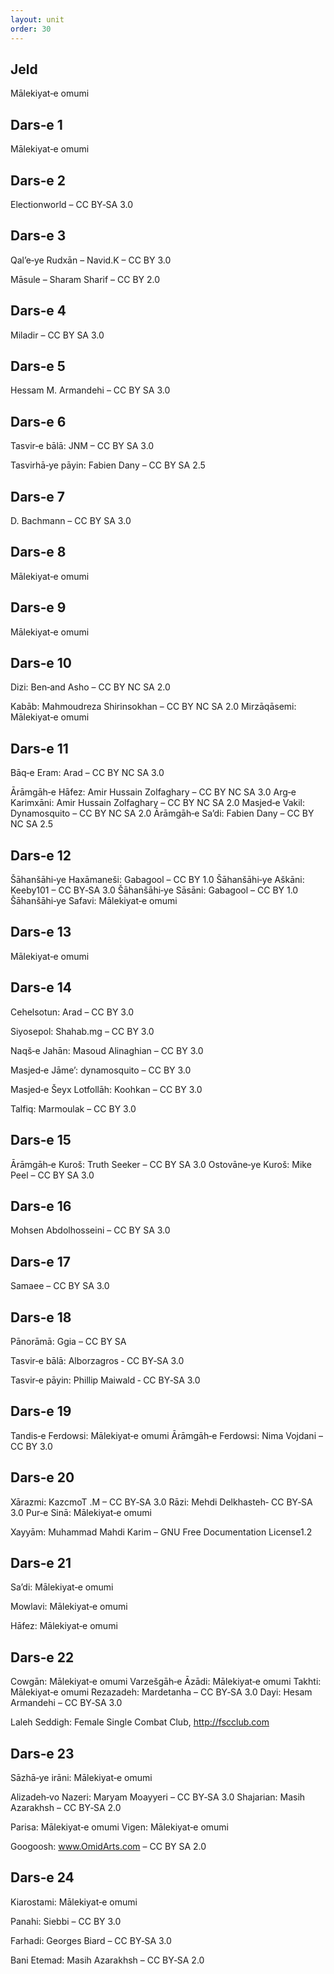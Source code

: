 ```yaml
---
layout: unit
order: 30 
---
```

## Jeld

Mālekiyat‐e omumi

## Dars‐e 1

Mālekiyat‐e omumi

## Dars‐e 2

Electionworld – CC BY‐SA 3.0

## Dars‐e 3

Qal’e‐ye Rudxān – Navid.K – CC BY 3.0

Māsule – Sharam Sharif – CC BY 2.0

## Dars‐e 4

Miladir – CC BY SA 3.0

## Dars‐e 5

Hessam M. Armandehi – CC BY SA 3.0

## Dars‐e 6

Tasvir‐e bālā: JNM – CC BY SA 3.0

Tasvirhā‐ye pāyin: Fabien Dany – CC BY SA 2.5

## Dars‐e 7

D. Bachmann – CC BY SA 3.0

## Dars‐e 8

Mālekiyat‐e omumi

## Dars‐e 9

Mālekiyat‐e omumi

## Dars‐e 10

Dizi: Ben‐and Asho – CC BY NC SA 2.0

Kabāb: Mahmoudreza Shirinsokhan – CC BY NC SA 2.0 Mirzāqāsemi: Mālekiyat‐e omumi

## Dars‐e 11

Bāq‐e Eram: Arad – CC BY NC SA 3.0

Ārāmgāh‐e Hāfez: Amir Hussain Zolfaghary – CC BY NC SA 3.0 Arg‐e Karimxāni: Amir Hussain Zolfaghary – CC BY NC SA 2.0 Masjed‐e Vakil: Dynamosquito – CC BY NC SA 2.0 Ārāmgāh‐e Sa’di: Fabien Dany – CC BY NC SA 2.5

## Dars‐e 12

Šāhanšāhi‐ye Haxāmaneši: Gabagool – CC BY 1.0 Šāhanšāhi‐ye Aškāni: Keeby101 – CC BY‐SA 3.0 Šāhanšāhi‐ye Sāsāni: Gabagool – CC BY 1.0 Šāhanšāhi‐ye Safavi: Mālekiyat‐e omumi

## Dars‐e 13

Mālekiyat‐e omumi

## Dars‐e 14

Cehelsotun: Arad – CC BY 3.0

Siyosepol: Shahab.mg – CC BY 3.0

Naqš‐e Jahān: Masoud Alinaghian – CC BY 3.0

Masjed‐e Jāme’: dynamosquito – CC BY 3.0

Masjed‐e Šeyx Lotfollāh: Koohkan – CC BY 3.0

Talfiq: Marmoulak – CC BY 3.0

## Dars‐e 15

Ārāmgāh‐e Kuroš: Truth Seeker – CC BY SA 3.0 Ostovāne‐ye Kuroš: Mike Peel – CC BY SA 3.0

## Dars‐e 16

Mohsen Abdolhosseini – CC BY SA 3.0

## Dars‐e 17

Samaee – CC BY SA 3.0

## Dars‐e 18

Pānorāmā: Ggia – CC BY SA

Tasvir‐e bālā: Alborzagros ‐ CC BY‐SA 3.0

Tasvir‐e pāyin: Phillip Maiwald ‐ CC BY‐SA 3.0

## Dars‐e 19

Tandis‐e Ferdowsi: Mālekiyat‐e omumi Ārāmgāh‐e Ferdowsi: Nima Vojdani – CC BY 3.0

## Dars‐e 20

Xārazmi: KazcmoT .M – CC BY‐SA 3.0 Rāzi: Mehdi Delkhasteh‐ CC BY‐SA 3.0 Pur‐e Sinā: Mālekiyat‐e omumi

Xayyām: Muhammad Mahdi Karim – GNU Free Documentation License1.2

## Dars‐e 21

Sa’di: Mālekiyat‐e omumi

Mowlavi: Mālekiyat‐e omumi

Hāfez: Mālekiyat‐e omumi

## Dars‐e 22

Cowgān: Mālekiyat‐e omumi Varzešgāh‐e Āzādi: Mālekiyat‐e omumi Takhti: Mālekiyat‐e omumi Rezazadeh: Mardetanha – CC BY‐SA 3.0 Dayi: Hesam Armandehi – CC BY‐SA 3.0

Laleh Seddigh: Female Single Combat Club, http://fscclub.com

## Dars‐e 23

Sāzhā‐ye irāni: Mālekiyat‐e omumi

Alizadeh‐vo Nazeri: Maryam Moayyeri – CC BY‐SA 3.0 Shajarian: Masih Azarakhsh – CC BY‐SA 2.0

Parisa: Mālekiyat‐e omumi Vigen: Mālekiyat‐e omumi

Googoosh: www.OmidArts.com – CC BY SA 2.0

## Dars‐e 24

Kiarostami: Mālekiyat‐e omumi

Panahi: Siebbi – CC BY 3.0

Farhadi: Georges Biard – CC BY‐SA 3.0

Bani Etemad: Masih Azarakhsh – CC BY‐SA 2.0 
